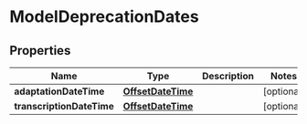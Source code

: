 # ModelDeprecationDates

## Properties
Name | Type | Description | Notes
------------ | ------------- | ------------- | -------------
**adaptationDateTime** | [**OffsetDateTime**](OffsetDateTime.md) |  |  [optional]
**transcriptionDateTime** | [**OffsetDateTime**](OffsetDateTime.md) |  |  [optional]
